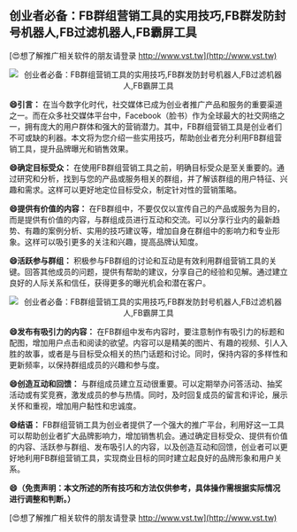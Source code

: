 ## **创业者必备：FB群组营销工具的实用技巧,FB群发防封号机器人,FB过滤机器人,FB霸屏工具**

[😍想了解推广相关软件的朋友请登录 http://www.vst.tw](http://www.vst.tw)

 <center><img src="https://vst.tw/MP4/tuiguang/png/7.png" alt="创业者必备：FB群组营销工具的实用技巧,FB群发防封号机器人,FB过滤机器人,FB霸屏工具"></center>

**😄引言：**
在当今数字化时代，社交媒体已成为创业者推广产品和服务的重要渠道之一。而在众多社交媒体平台中，Facebook（脸书）作为全球最大的社交网络之一，拥有庞大的用户群体和强大的营销潜力。其中，FB群组营销工具是创业者们不可或缺的利器。本文将为您介绍一些实用技巧，帮助创业者充分利用FB群组营销工具，提升品牌曝光和销售效果。

**😄确定目标受众：**
在使用FB群组营销工具之前，明确目标受众是至关重要的。通过研究和分析，找到与您的产品或服务相关的群组，并了解该群组的用户特征、兴趣和需求。这样可以更好地定位目标受众，制定针对性的营销策略。

**😄提供有价值的内容：**
在FB群组中，不要仅仅以宣传自己的产品或服务为目的，而是提供有价值的内容，与群组成员进行互动和交流。可以分享行业内的最新趋势、有趣的案例分析、实用的技巧建议等，增加自身在群组中的影响力和专业形象。这样可以吸引更多的关注和兴趣，提高品牌认知度。

**😄活跃参与群组：**
积极参与FB群组的讨论和互动是有效利用群组营销工具的关键。回答其他成员的问题，提供有帮助的建议，分享自己的经验和见解。通过建立良好的人际关系和信任，获得更多的曝光机会和潜在客户。

 <center><img src="https://vst.tw/MP4/tuiguang/png/4.png" alt="创业者必备：FB群组营销工具的实用技巧,FB群发防封号机器人,FB过滤机器人,FB霸屏工具"></center>

**😄发布有吸引力的内容：**
在FB群组中发布内容时，要注意制作有吸引力的标题和配图，增加用户点击和阅读的欲望。内容可以是精美的图片、有趣的视频、引人入胜的故事，或者是与目标受众相关的热门话题和讨论。同时，保持内容的多样性和更新频率，以保持群组成员的兴趣和参与度。

**😄创造互动和回馈：**
与群组成员建立互动很重要。可以定期举办问答活动、抽奖活动或有奖竞赛，激发成员的参与热情。同时，及时回复成员的留言和评论，展示关怀和重视，增加用户黏性和忠诚度。

**😄结语：**
FB群组营销工具为创业者提供了一个强大的推广平台，利用好这一工具可以帮助创业者扩大品牌影响力，增加销售机会。通过确定目标受众、提供有价值的内容、活跃参与群组、发布吸引人的内容，以及创造互动和回馈，创业者可以更好地利用FB群组营销工具，实现商业目标的同时建立起良好的品牌形象和用户关系。

**😄（免责声明：本文所述的所有技巧和方法仅供参考，具体操作需根据实际情况进行调整和判断。）**

[😍想了解推广相关软件的朋友请登录 http://www.vst.tw](http://www.vst.tw)



